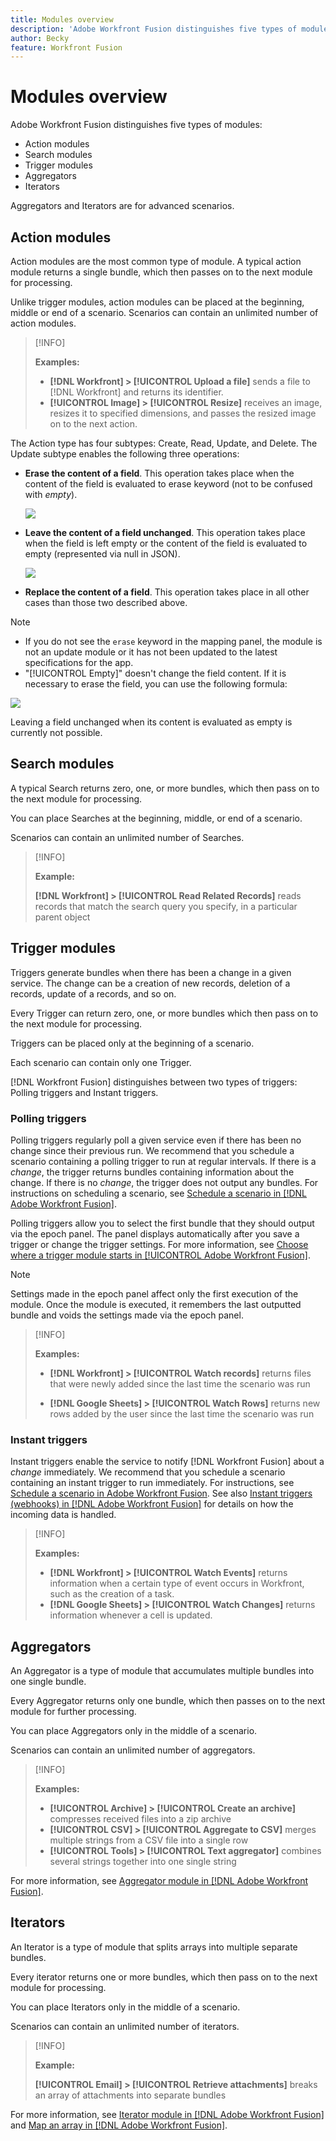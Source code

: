 ```yaml
---
title: Modules overview
description: 'Adobe Workfront Fusion distinguishes five types of modules: action modules, search modules, trigger modules, aggregators, and iterators. Aggregators and Iterators are for advanced scenarios.'
author: Becky
feature: Workfront Fusion
---
```

# Modules overview

Adobe Workfront Fusion distinguishes five types of modules: 

* Action modules
* Search modules
* Trigger modules
* Aggregators
* Iterators

Aggregators and Iterators are for advanced scenarios.

## Action modules

Action modules are the most common type of module. A typical action module returns a single bundle, which then passes on to the next module for processing.

Unlike trigger modules, action modules can be placed at the beginning, middle or end of a scenario. Scenarios can contain an unlimited number of action modules.

>[!INFO]
>
>**Examples:** 
>
>* **[!DNL Workfront] > [!UICONTROL Upload a file]** sends a file to [!DNL Workfront] and returns its identifier.
>* **[!UICONTROL Image] > [!UICONTROL Resize]** receives an image, resizes it to specified dimensions, and passes the resized image on to the next action.

The Action type has four subtypes: Create, Read, Update, and Delete. The Update subtype enables the following three operations:

* **Erase the content of a field**. This operation takes place when the content of the field is evaluated to erase keyword (not to be confused with *empty*).

  ![](assets/erase-content-of-field.png)

* **Leave the content of a field unchanged**. This operation takes place when the field is left empty or the content of the field is evaluated to empty (represented via null in JSON).

  ![](assets/leave-content-field-unchanged-350x231.png)

* **Replace the content of a field**. This operation takes place in all other cases than those two described above.

>[!NOTE]
>
>* If you do not see the `erase` keyword in the mapping panel, the module is not an update module or it has not been updated to the latest specifications for the app.
>* "[!UICONTROL Empty]" doesn't change the field content. If it is necessary to erase the field, you can use the following formula:
>
>![](assets/formula-ifempty-name-erase.png)
>
>Leaving a field unchanged when its content is evaluated as empty is currently not possible.

## Search modules

A typical Search returns zero, one, or more bundles, which then pass on to the next module for processing.

You can place Searches at the beginning, middle, or end of a scenario.

Scenarios can contain an unlimited number of Searches.

>[!INFO]
>
>**Example:**
>
>**[!DNL Workfront] > [!UICONTROL Read Related Records]**  reads records that match the search query you specify, in a particular parent object

## Trigger modules

Triggers generate bundles when there has been a change in a given service. The change can be a creation of new records, deletion of a records, update of a records, and so on.

Every Trigger can return zero, one, or more bundles which then pass on to the next module for processing.

Triggers can be placed only at the beginning of a scenario.

Each scenario can contain only one Trigger.

[!DNL Workfront Fusion] distinguishes between two types of triggers: Polling triggers and Instant triggers.

### Polling triggers

Polling triggers regularly poll a given service even if there has been no change since their previous run. We recommend that you schedule a scenario containing a polling trigger to run at regular intervals. If there is a *change*, the trigger returns bundles containing information about the change. If there is no *change*, the trigger does not output any bundles. For instructions on scheduling a scenario, see [Schedule a scenario in [!DNL Adobe Workfront Fusion]](../../workfront-fusion/scenarios/schedule-a-scenario.md).

Polling triggers allow you to select the first bundle that they should output via the epoch panel. The panel displays automatically after you save a trigger or change the trigger settings. For more information, see [Choose where a trigger module starts in [!UICONTROL Adobe Workfront Fusion]](../../workfront-fusion/modules/choose-where-trigger-module-starts.md).

>[!NOTE]
>
>Settings made in the epoch panel affect only the first execution of the module. Once the module is executed, it remembers the last outputted bundle and voids the settings made via the epoch panel.

>[!INFO]
>
>**Examples:** 
>
>* **[!DNL Workfront] > [!UICONTROL Watch records]** returns files that were newly added since the last time the scenario was run
>
>* **[!DNL Google Sheets] > [!UICONTROL Watch Rows]** returns new rows added by the user since the last time the scenario was run

### Instant triggers

Instant triggers enable the service to notify [!DNL Workfront Fusion] about a *change* immediately. We recommend that you schedule a scenario containing an instant trigger to run immediately. For instructions, see [Schedule a scenario in Adobe Workfront Fusion](../../workfront-fusion/scenarios/schedule-a-scenario.md). See also [Instant triggers (webhooks) in [!DNL Adobe Workfront Fusion]](../../workfront-fusion/webhooks/instant-triggers-webhooks.md) for details on how the incoming data is handled.

>[!INFO]
>
>**Examples:** 
>
>* **[!DNL Workfront] > [!UICONTROL Watch Events]** returns information when a certain type of event occurs in Workfront, such as the creation of a task.
>* **[!DNL Google Sheets] > [!UICONTROL Watch Changes]** returns information whenever a cell is updated.

## Aggregators

An Aggregator is a type of module that accumulates multiple bundles into one single bundle.

Every Aggregator returns only one bundle, which then passes on to the next module for further processing.

You can place Aggregators only in the middle of a scenario.

Scenarios can contain an unlimited number of aggregators.

>[!INFO]
>
>**Examples:** 
>
>* **[!UICONTROL Archive] > [!UICONTROL Create an archive]** compresses received files into a zip archive
>* **[!UICONTROL CSV] > [!UICONTROL Aggregate to CSV]** merges multiple strings from a CSV file into a single row
>* **[!UICONTROL Tools] > [!UICONTROL Text aggregator]** combines several strings together into one single string

For more information, see [Aggregator module in [!DNL Adobe Workfront Fusion]](../../workfront-fusion/modules/aggregator-module.md).

## Iterators

An Iterator is a type of module that splits arrays into multiple separate bundles.

Every iterator returns one or more bundles, which then pass on to the next module for processing.

You can place Iterators only in the middle of a scenario.

Scenarios can contain an unlimited number of iterators.

>[!INFO]
>
>**Example:**
>
>**[!UICONTROL Email] > [!UICONTROL Retrieve attachments]** breaks an array of attachments into separate bundles

For more information, see [Iterator module in [!DNL Adobe Workfront Fusion]](../../workfront-fusion/modules/iterator-module.md) and [Map an array in [!DNL Adobe Workfront Fusion]](../../workfront-fusion/mapping/map-an-array.md).

